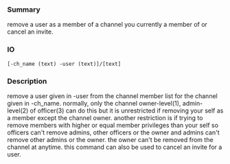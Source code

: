 ### Summary ###

remove a user as a member of a channel you currently a member of or cancel an invite.

### IO ###

```[-ch_name (text) -user (text)]/[text]```

### Description ###

remove a user given in -user from the channel member list for the channel given in -ch_name. normally, only the channel owner-level(1), admin-level(2) of officer(3) can do this but it is unrestricted if removing your self as a member except the channel owner. another restriction is if trying to remove members with higher or equal member privileges than your self so officers can't remove admins, other officers or the owner and admins can't remove other admins or the owner. the owner can't be removed from the channel at anytime. this command can also be used to cancel an invite for a user.